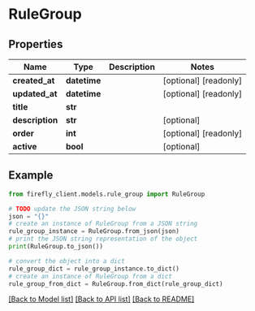 # RuleGroup


## Properties

Name | Type | Description | Notes
------------ | ------------- | ------------- | -------------
**created_at** | **datetime** |  | [optional] [readonly] 
**updated_at** | **datetime** |  | [optional] [readonly] 
**title** | **str** |  | 
**description** | **str** |  | [optional] 
**order** | **int** |  | [optional] [readonly] 
**active** | **bool** |  | [optional] 

## Example

```python
from firefly_client.models.rule_group import RuleGroup

# TODO update the JSON string below
json = "{}"
# create an instance of RuleGroup from a JSON string
rule_group_instance = RuleGroup.from_json(json)
# print the JSON string representation of the object
print(RuleGroup.to_json())

# convert the object into a dict
rule_group_dict = rule_group_instance.to_dict()
# create an instance of RuleGroup from a dict
rule_group_from_dict = RuleGroup.from_dict(rule_group_dict)
```
[[Back to Model list]](../README.md#documentation-for-models) [[Back to API list]](../README.md#documentation-for-api-endpoints) [[Back to README]](../README.md)


